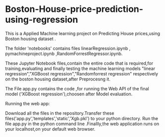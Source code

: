 # Boston-House-price-prediction-using-regression
This is a Applied Machine learning project on Predicting House prices,using Boston housing dataset .

The folder 'notebooks' contains files linearRegression.ipynb , pymachineproject.ipynb ,RandomForrestRegressor.ipynb.

These Jupyter Notebook files,contain the entire code that is required,for training,evaluating and finally testing the machine learning models "linear regression","XGBoost
regression","Randomforrest regression" respectively on the boston housing dataset,after Preprocesng it.

The File app.py contains the code ,for running the Web API of the final model ('XGBoost regression'),choosen after Model evaluation.

Running the web app:

Download all the files in the repository.Transfer these files('app.py','templates','static','Xgb.pkl') to your python directory.
Run the file app.py in the python command line .Finallly,the web application runs on your localhost,on your default web browser.
